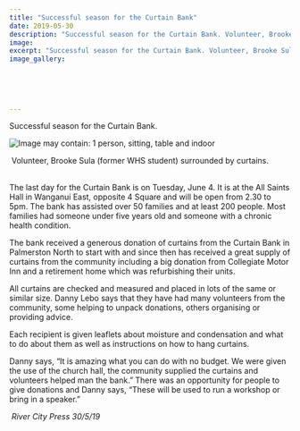 ```yaml
---
title: "Successful season for the Curtain Bank"
date: 2019-05-30
description: "Successful season for the Curtain Bank. Volunteer, Brooke Sula (former WHS student) surrounded by curtains..."
image: 
excerpt: "Successful season for the Curtain Bank. Volunteer, Brooke Sula (former WHS student) surrounded by curtains."
image_gallery:
    
    
    
    
    
---
```


<p>Successful season for the Curtain Bank.</p>
<p><img src="https://scontent-syd2-1.xx.fbcdn.net/v/t1.0-9/61447969_2293919867313665_3448142982388121600_n.jpg?_nc_cat=108&amp;_nc_eui2=AeH3zpTbnvkcHtWXzClSNmJQhD-17G6x4sD06vM-K1pGxlso9mtKz-2Asx_GtYAqisYWLP3TS4DuyDOf0wtbiyjqruS16rO_MXk0cAMRILIuUg&amp;_nc_ht=scontent-syd2-1.xx&amp;oh=aa70738942df23c0133393b267faf09f&amp;oe=5D9E802C" alt="Image may contain: 1 person, sitting, table and indoor" /></p>
<p>&nbsp;Volunteer, Brooke Sula (former WHS student) surrounded by curtains.</p>
<p><br />The last day for the Curtain Bank is on Tuesday, June 4. It is at the All Saints Hall in Wanganui East, opposite 4 Square and will be open from 2.30 to 5pm. The bank has assisted over 50 families and at least 200 people. Most families had someone under five years old and someone with a chronic health condition.<span class="text_exposed_show"><br /></span></p>
<p><span class="text_exposed_show">The bank received a generous donation of curtains from the Curtain Bank in Palmerston North to start with and since then has received a great supply of curtains from the community including a big donation from Collegiate Motor Inn and a retirement home which was refurbishing their units.<br /></span></p>
<p><span class="text_exposed_show">All curtains are checked and measured and placed in lots of the same or similar size. Danny Lebo says that they have had many volunteers from the community, some helping to unpack donations, others organising or providing advice.<br /></span></p>
<p><span class="text_exposed_show">Each recipient is given leaflets about moisture and condensation and what to do about them as well as instructions on how to hang curtains.<br /></span></p>
<p><span class="text_exposed_show">Danny says, &ldquo;It is amazing what you can do with no budget. We were given the use of the church hall, the community supplied the curtains and volunteers helped man the bank.&rdquo; There was an opportunity for people to give donations and Danny says, &ldquo;These will be used to run a workshop or bring in a speaker.&rdquo;</span></p>
<div class="text_exposed_show">
<p><em>&nbsp;River City Press 30/5/19</em></p>
</div>

